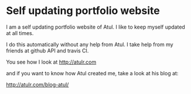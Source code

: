 # Self updating portfolio website

I am a self updating portfolio website of Atul.
I like to keep myself updated at all times.

I do this automatically without any help from Atul.
I take help from my friends at github API and travis CI.

You see how I look at http://atulr.com

and if you want to know how Atul created me, take a look at his blog at:

http://atulr.com/blog-atul/
